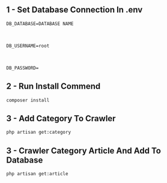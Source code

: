 ## 1 - Set Database Connection In .env
`DB_DATABASE=DATABASE NAME`

<br>

`DB_USERNAME=root`

<br>

`DB_PASSWORD=`

## 2 -  Run Install Commend

`composer install`

## 3 - Add Category To Crawler
`php artisan get:category`

## 3 - Crawler Category Article And Add To Database
`php artisan get:article`
